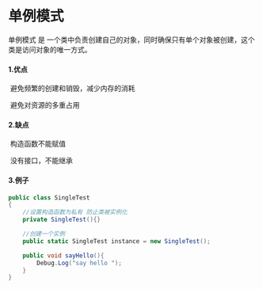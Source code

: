 # 单例模式

单例模式 是 一个类中负责创建自己的对象，同时确保只有单个对象被创建，这个类是访问对象的唯一方式。



#### 1.优点

​	避免频繁的创建和销毁，减少内存的消耗

​	避免对资源的多重占用

#### 2.缺点

​	构造函数不能赋值

​	没有接口，不能继承



#### 3.例子

```c#
public class SingleTest 
{
    //设置构造函数为私有 防止类被实例化
    private SingleTest(){}

    //创建一个实例
    public static SingleTest instance = new SingleTest();

    public void sayHello(){
        Debug.Log("say hello ");
    }
}

```



